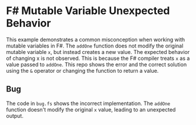 # F# Mutable Variable Unexpected Behavior
This example demonstrates a common misconception when working with mutable variables in F#.  The `addOne` function does not modify the original mutable variable `x`, but instead creates a new value. The expected behavior of changing x is not observed. This is because the F# compiler treats `x` as a value passed to `addOne`. This repo shows the error and the correct solution using the `&` operator or changing the function to return a value. 

## Bug
The code in `bug.fs` shows the incorrect implementation. The `addOne` function doesn't modify the original `x` value, leading to an unexpected output.